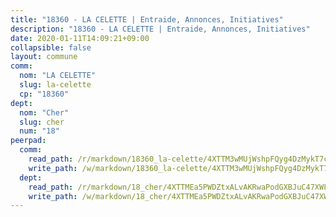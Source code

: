 ```yaml
---
title: "18360 - LA CELETTE | Entraide, Annonces, Initiatives"
description: "18360 - LA CELETTE | Entraide, Annonces, Initiatives"
date: 2020-01-11T14:09:21+09:00
collapsible: false
layout: commune
comm:
  nom: "LA CELETTE"
  slug: la-celette
  cp: "18360"
dept:
  nom: "Cher"
  slug: cher
  num: "18"
peerpad:
  comm:
    read_path: /r/markdown/18360_la-celette/4XTTM3wMUjWshpFQyg4DzMykT7cRV1rg6ssNrCQM1JErpShkR
    write_path: /w/markdown/18360_la-celette/4XTTM3wMUjWshpFQyg4DzMykT7cRV1rg6ssNrCQM1JErpShkR-K3TgUpLNDXYNTGpZ1AJs2Hr2QLuGwmhYSkcX5Fx4gpyQ19Wyd3xt5BWd9azh3vchDbZDKgYx5daqCpZG2vBoR6Qxnmvc84oJXXS3Gpoc5bc19A71e1hgy4AEMsrvp4HCR739UPYR
  dept:
    read_path: /r/markdown/18_cher/4XTTMEa5PWDZtxALvAKRwaPodGXBJuC47XWLMLZ5hCaMSik3w
    write_path: /w/markdown/18_cher/4XTTMEa5PWDZtxALvAKRwaPodGXBJuC47XWLMLZ5hCaMSik3w-K3TgTvT6tiupPRTeoV2zMggT6E77BmY6Zeeqwk1pvv6Bfo4GHKoyLD2hQDLMcNajnfixB5aDgngmFZba1jsFtXhXJhkZaMz5Fno5UjuUU6mkQFXv9cWu6FJLmGRziLMtgTSufDeD
---
```


